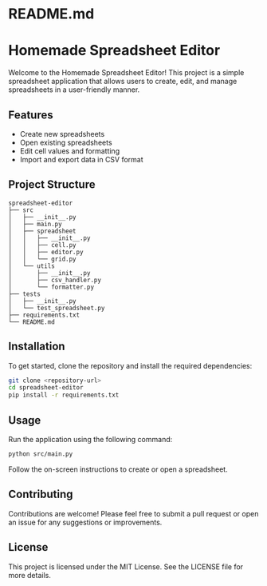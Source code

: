 # README.md

# Homemade Spreadsheet Editor

Welcome to the Homemade Spreadsheet Editor! This project is a simple spreadsheet application that allows users to create, edit, and manage spreadsheets in a user-friendly manner.

## Features

- Create new spreadsheets
- Open existing spreadsheets
- Edit cell values and formatting
- Import and export data in CSV format

## Project Structure

```
spreadsheet-editor
├── src
│   ├── __init__.py
│   ├── main.py
│   ├── spreadsheet
│   │   ├── __init__.py
│   │   ├── cell.py
│   │   ├── editor.py
│   │   └── grid.py
│   └── utils
│       ├── __init__.py
│       ├── csv_handler.py
│       └── formatter.py
├── tests
│   ├── __init__.py
│   └── test_spreadsheet.py
├── requirements.txt
└── README.md
```

## Installation

To get started, clone the repository and install the required dependencies:

```bash
git clone <repository-url>
cd spreadsheet-editor
pip install -r requirements.txt
```

## Usage

Run the application using the following command:

```bash
python src/main.py
```

Follow the on-screen instructions to create or open a spreadsheet.

## Contributing

Contributions are welcome! Please feel free to submit a pull request or open an issue for any suggestions or improvements.

## License

This project is licensed under the MIT License. See the LICENSE file for more details.